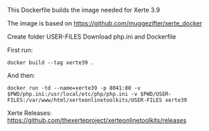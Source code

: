 This Dockerfile builds the image needed for Xerte 3.9

The image is based on https://github.com/muggezifter/xerte_docker

Create folder USER-FILES
Download php.ini and Dockerfile

First run:
```
docker build --tag xerte39 .
```
And then:
```
docker run -td --name=xerte39 -p 8041:80 -v $PWD/php.ini:/usr/local/etc/php/php.ini -v $PWD/USER-FILES:/var/www/html/xerteonlinetoolkits/USER-FILES xerte39
```


Xerte Releases: https://github.com/thexerteproject/xerteonlinetoolkits/releases

